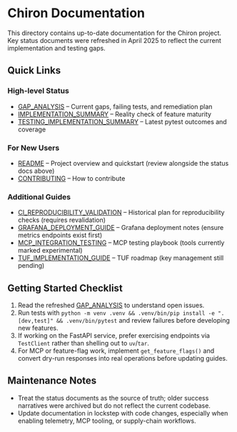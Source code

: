 # Chiron Documentation

This directory contains up-to-date documentation for the Chiron project. Key status documents were refreshed in April 2025 to reflect the current implementation and testing gaps.

## Quick Links

### High-level Status

- [GAP_ANALYSIS](GAP_ANALYSIS.md) – Current gaps, failing tests, and remediation plan
- [IMPLEMENTATION_SUMMARY](../IMPLEMENTATION_SUMMARY.md) – Reality check of feature maturity
- [TESTING_IMPLEMENTATION_SUMMARY](../TESTING_IMPLEMENTATION_SUMMARY.md) – Latest pytest outcomes and coverage

### For New Users

- [README](../README.md) – Project overview and quickstart (review alongside the status docs above)
- [CONTRIBUTING](../CONTRIBUTING.md) – How to contribute

### Additional Guides

- [CI_REPRODUCIBILITY_VALIDATION](CI_REPRODUCIBILITY_VALIDATION.md) – Historical plan for reproducibility checks (requires revalidation)
- [GRAFANA_DEPLOYMENT_GUIDE](GRAFANA_DEPLOYMENT_GUIDE.md) – Grafana deployment notes (ensure metrics endpoints exist first)
- [MCP_INTEGRATION_TESTING](MCP_INTEGRATION_TESTING.md) – MCP testing playbook (tools currently marked experimental)
- [TUF_IMPLEMENTATION_GUIDE](TUF_IMPLEMENTATION_GUIDE.md) – TUF roadmap (key management still pending)

## Getting Started Checklist

1. Read the refreshed [GAP_ANALYSIS](GAP_ANALYSIS.md) to understand open issues.
2. Run tests with `python -m venv .venv && .venv/bin/pip install -e ".[dev,test]" && .venv/bin/pytest` and review failures before developing new features.
3. If working on the FastAPI service, prefer exercising endpoints via `TestClient` rather than shelling out to `uv`/`tar`.
4. For MCP or feature-flag work, implement `get_feature_flags()` and convert dry-run responses into real operations before updating guides.

## Maintenance Notes

- Treat the status documents as the source of truth; older success narratives were archived but do not reflect the current codebase.
- Update documentation in lockstep with code changes, especially when enabling telemetry, MCP tooling, or supply-chain workflows.
